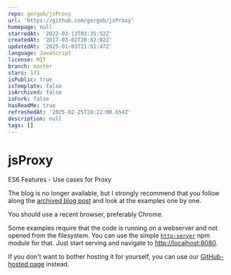 ```yaml
---
repo: gergob/jsProxy
url: 'https://github.com/gergob/jsProxy'
homepage: null
starredAt: '2022-03-13T03:35:52Z'
createdAt: '2017-03-02T20:02:02Z'
updatedAt: '2025-01-03T21:51:47Z'
language: JavaScript
license: MIT
branch: master
stars: 171
isPublic: true
isTemplate: false
isArchived: false
isFork: false
hasReadMe: true
refreshedAt: '2025-02-25T20:22:00.654Z'
description: null
tags: []
---
```


# jsProxy

ES6 Features - Use cases for Proxy

The blog is no longer available, but I strongly recommend that you follow along the [archived blog post](blog/post.md) and look at the examples one by one.

You should use a recent browser, preferably Chrome.

Some examples require that the code is running on a webserver and not opened from the filesystem. You can use the simple [`http-server`](https://www.npmjs.com/package/http-server) npm module for that. Just start serving and navigate to [http://localhost:8080](http://localhost:8080).

If you don't want to bother hosting it for yourself, you can use our [GitHub-hosted page](https://gergob.github.io/jsProxy) instead.

